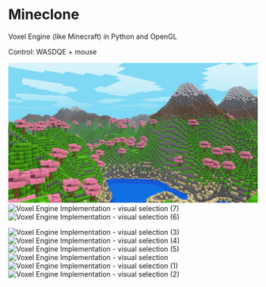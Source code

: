 # Mineclone 
Voxel Engine (like Minecraft) in Python and OpenGL 

Control: WASDQE + mouse

![minecraft](/screenshot/0.jpg)
![Voxel Engine Implementation - visual selection (7)](https://github.com/user-attachments/assets/d45ba926-7fed-43e8-92b4-7fb8c8caf153)
![Voxel Engine Implementation - visual selection (6)](https://github.com/user-attachments/assets/a500ae63-b72a-40bf-884a-2daab7e7d1e1)

![Voxel Engine Implementation - visual selection (3)](https://github.com/user-attachments/assets/169432c0-16b8-435f-aa82-3ad91b036679)
![Voxel Engine Implementation - visual selection (4)](https://github.com/user-attachments/assets/1b7be5f6-3629-4c8a-aa5c-6d392af1451a)
![Voxel Engine Implementation - visual selection (5)](https://github.com/user-attachments/assets/fa2d1c4c-a8e8-424a-9778-7ebd85d38d59)
![Voxel Engine Implementation - visual selection](https://github.com/user-attachments/assets/6c1a47f1-005b-4bf7-b9bd-68644a6d5be7)
![Voxel Engine Implementation - visual selection (1)](https://github.com/user-attachments/assets/d474d534-a78f-4062-901b-01df32bda6c8)
![Voxel Engine Implementation - visual selection (2)](https://github.com/user-attachments/assets/de34148e-3da8-4494-a20d-46d67232cb46)
